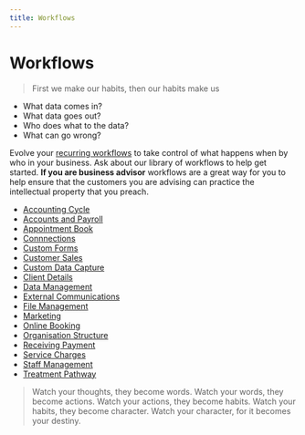 ```yaml
---
title: Workflows
---
```


# Workflows

> First we make our habits, then our habits make us

- What data comes in?
- What data goes out?
- Who does what to the data?
- What can go wrong?

Evolve your [recurring workflows](./staff-management/how-to-create-recurring-workflows/) to take control of what happens when by who in your business. Ask about our library of workflows to help get started. **If you are business advisor** workflows are a great way for you to help ensure that the customers you are advising can practice the intellectual property that you preach.

- [Accounting Cycle](./accounting/)
- [Accounts and Payroll](./accounts-and-payroll/)
- [Appointment Book](./appointment-book/)
- [Connnections](./connections/)
- [Custom Forms](./custom-forms/)
- [Customer Sales](./customer-sales/)
- [Custom Data Capture](./custom-forms/)
- [Client Details](./customer-details/)
- [Data Management](./data-management/)
- [External Communications](./external-communications/)
- [File Management](./file-management/)
- [Marketing](./marketing/)
- [Online Booking](./online-booking/)
- [Organisation Structure](./organisation-structure/)
- [Receiving Payment](./recieving-payment/)
- [Service Charges](./service-charges/)
- [Staff Management](./staff-management/)
- [Treatment Pathway](./treatment-pathway/)

> Watch your thoughts, they become words. Watch your words, they become actions. Watch your actions, they become habits. Watch your habits, they become character. Watch your character, for it becomes your destiny.
